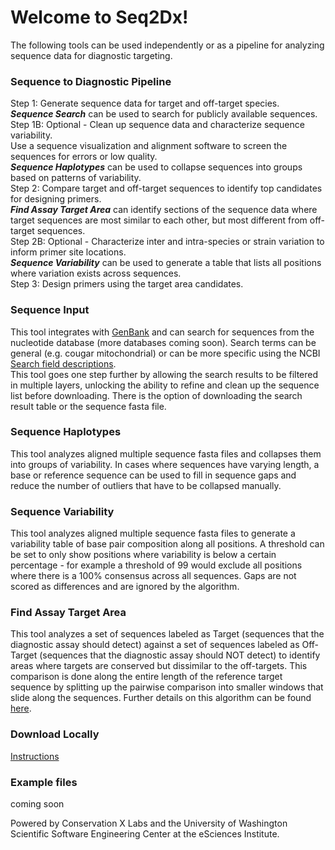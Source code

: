 # Welcome to Seq2Dx!
The following tools can be used independently or as a pipeline for analyzing sequence data for diagnostic targeting. 

### Sequence to Diagnostic Pipeline
Step 1: 
Generate sequence data for target and off-target species.  
***Sequence Search*** can be used to search for publicly available sequences.  
Step 1B: 
Optional - Clean up sequence data and characterize sequence variability.  
Use a sequence visualization and alignment software to screen the sequences for errors or low quality.  
***Sequence Haplotypes*** can be used to collapse sequences into groups based on patterns of variability.  
Step 2: 
Compare target and off-target sequences to identify top candidates for designing primers.  
***Find Assay Target Area*** can identify sections of the sequence data where target sequences are most similar to each other, but most different from off-target sequences.  
Step 2B: 
Optional - Characterize inter and intra-species or strain variation to inform primer site locations.  
***Sequence Variability*** can be used to generate a table that lists all positions where variation exists across sequences.  
Step 3: 
Design primers using the target area candidates.  

### Sequence Input
This tool integrates with [GenBank](https://www.ncbi.nlm.nih.gov/nucleotide/) and can search for sequences from the nucleotide database (more databases coming soon). Search terms can be general (e.g. cougar mitochondrial) or can be more specific using the NCBI [Search field descriptions](https://www.ncbi.nlm.nih.gov/books/NBK49540/).  
This tool goes one step further by allowing the search results to be filtered in multiple layers, unlocking the ability to refine and clean up the sequence list before downloading. There is the option of downloading the search result table or the sequence fasta file.  

### Sequence Haplotypes
This tool analyzes aligned multiple sequence fasta files and collapses them into groups of variability. In cases where sequences have varying length, a base or reference sequence can be used to fill in sequence gaps and reduce the number of outliers that have to be collapsed manually.  

### Sequence Variability
This tool analyzes aligned multiple sequence fasta files to generate a variability table of base pair composition along all positions. A threshold can be set to only show positions where variability is below a certain percentage - for example a threshold of 99 would exclude all positions where there is a 100% consensus across all sequences. Gaps are not scored as differences and are ignored by the algorithm.   

### Find Assay Target Area
This tool analyzes a set of sequences labeled as Target (sequences that the diagnostic assay should detect) against a set of sequences labeled as Off-Target (sequences that the diagnostic assay should NOT detect) to identify areas where targets are conserved but dissimilar to the off-targets. This comparison is done along the entire length of the reference target sequence by splitting up the pairwise comparison into smaller windows that slide along the sequences. Further details on this algorithm can be found [here](https://github.com/kmceres/Thylacine_Design/tree/main/general_primer_design).  

### Download Locally
[Instructions](https://github.com/aniketfadia96/neglected-diagnostics/blob/contributing-guide/CONTRIBUTING.md)

### Example files
coming soon

Powered by Conservation X Labs and the University of Washington Scientific Software Engineering Center at the eSciences Institute.
